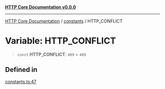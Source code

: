 [**HTTP Core Documentation v0.0.0**](../../README.md)

***

[HTTP Core Documentation](../../modules.md) / [constants](../README.md) / HTTP\_CONFLICT

# Variable: HTTP\_CONFLICT

> `const` **HTTP\_CONFLICT**: `409` = `409`

## Defined in

[constants.ts:47](https://github.com/stonemjs/http-core/blob/a162480c16327760396238c341daab61793d5440/src/constants.ts#L47)
